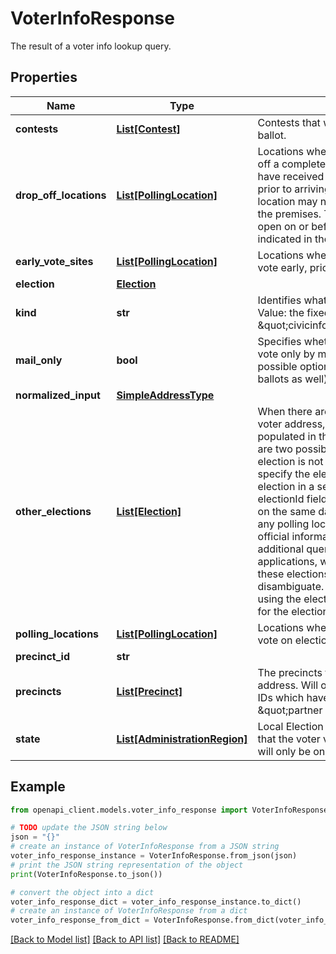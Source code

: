 # VoterInfoResponse

The result of a voter info lookup query.

## Properties

Name | Type | Description | Notes
------------ | ------------- | ------------- | -------------
**contests** | [**List[Contest]**](Contest.md) | Contests that will appear on the voter&#39;s ballot. | [optional] 
**drop_off_locations** | [**List[PollingLocation]**](PollingLocation.md) | Locations where a voter is eligible to drop off a completed ballot. The voter must have received and completed a ballot prior to arriving at the location. The location may not have ballots available on the premises. These locations could be open on or before election day as indicated in the pollingHours field. | [optional] 
**early_vote_sites** | [**List[PollingLocation]**](PollingLocation.md) | Locations where the voter is eligible to vote early, prior to election day. | [optional] 
**election** | [**Election**](Election.md) |  | [optional] 
**kind** | **str** | Identifies what kind of resource this is. Value: the fixed string \&quot;civicinfo#voterInfoResponse\&quot;. | [optional] [default to 'civicinfo#voterInfoResponse']
**mail_only** | **bool** | Specifies whether voters in the precinct vote only by mailing their ballots (with the possible option of dropping off their ballots as well). | [optional] 
**normalized_input** | [**SimpleAddressType**](SimpleAddressType.md) |  | [optional] 
**other_elections** | [**List[Election]**](Election.md) | When there are multiple elections for a voter address, the otherElections field is populated in the API response and there are two possibilities: 1. If the earliest election is not the intended election, specify the election ID of the desired election in a second API request using the electionId field. 2. If these elections occur on the same day, the API doesn?t return any polling location, contest, or election official information to ensure that an additional query is made. For user-facing applications, we recommend displaying these elections to the user to disambiguate. A second API request using the electionId field should be made for the election that is relevant to the user. | [optional] 
**polling_locations** | [**List[PollingLocation]**](PollingLocation.md) | Locations where the voter is eligible to vote on election day. | [optional] 
**precinct_id** | **str** |  | [optional] 
**precincts** | [**List[Precinct]**](Precinct.md) | The precincts that match this voter&#39;s address. Will only be returned for project IDs which have been allowlisted as \&quot;partner projects\&quot;. | [optional] 
**state** | [**List[AdministrationRegion]**](AdministrationRegion.md) | Local Election Information for the state that the voter votes in. For the US, there will only be one element in this array. | [optional] 

## Example

```python
from openapi_client.models.voter_info_response import VoterInfoResponse

# TODO update the JSON string below
json = "{}"
# create an instance of VoterInfoResponse from a JSON string
voter_info_response_instance = VoterInfoResponse.from_json(json)
# print the JSON string representation of the object
print(VoterInfoResponse.to_json())

# convert the object into a dict
voter_info_response_dict = voter_info_response_instance.to_dict()
# create an instance of VoterInfoResponse from a dict
voter_info_response_from_dict = VoterInfoResponse.from_dict(voter_info_response_dict)
```
[[Back to Model list]](../README.md#documentation-for-models) [[Back to API list]](../README.md#documentation-for-api-endpoints) [[Back to README]](../README.md)



